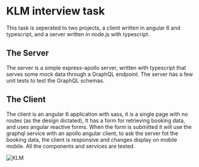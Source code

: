 # KLM interview task

This task is seperated to two projects, a client written in angular 6 and typescript, and a server written in node.js with typescript.

## The Server
The server is a simple express-apollo server, written with typescript that serves some mock data through a GraphQL endpoint.
The server has a few unit tests to test the GraphQL schemas.

## The Client
The client is an angular 6 application with sass, it is a single page with no routes (as the design dictated), It has a form for retrieving booking data, and uses angular reactive forms. 
When the form is submitted it will use the graphql service with an apollo angular client, to ask the server fot the booking data, the client is responsive and changes display on mobile mobile.
All the components and services are tested.



![KLM](https://upload.wikimedia.org/wikipedia/commons/thumb/9/90/Air_France-KLM.svg/1280px-Air_France-KLM.svg.png)